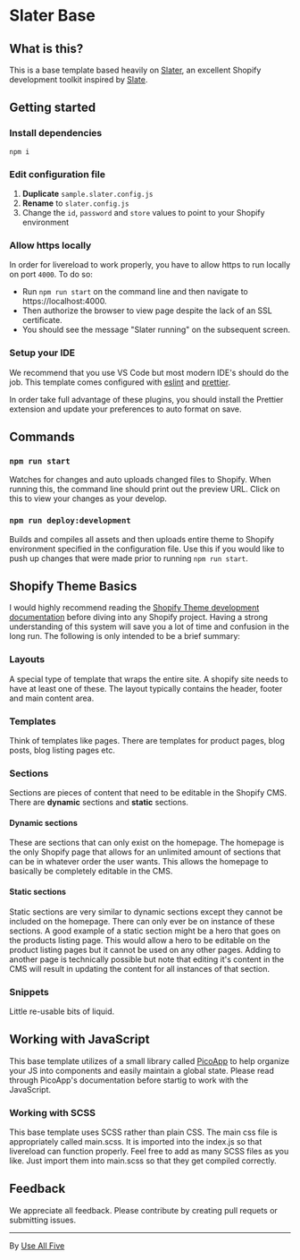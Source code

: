# Slater Base

## What is this?

This is a base template based heavily on [Slater](https://github.com/the-couch/slater), an excellent Shopify development toolkit inspired by [Slate](https://github.com/Shopify/slate).

## Getting started

### Install dependencies

```
npm i
```

### Edit configuration file

1. **Duplicate** `sample.slater.config.js`
2. **Rename** to `slater.config.js`
3. Change the `id`, `password` and `store` values to point to your Shopify environment

### Allow https locally

In order for livereload to work properly, you have to allow https to run locally on port `4000`. To do so:

-   Run `npm run start` on the command line and then navigate to https://localhost:4000.
-   Then authorize the browser to view page despite the lack of an SSL certificate.
-   You should see the message "Slater running" on the subsequent screen.

### Setup your IDE

We recommend that you use VS Code but most modern IDE's should do the job. This template comes configured with [eslint](https://eslint.org/) and [prettier](https://prettier.io/).

In order take full advantage of these plugins, you should install the Prettier extension and update your preferences to auto format on save.

## Commands

### `npm run start`

Watches for changes and auto uploads changed files to Shopify. When running this, the command line should print out the preview URL. Click on this to view your changes as your develop.

### `npm run deploy:development`

Builds and compiles all assets and then uploads entire theme to Shopify environment specified in the configuration file. Use this if you would like to push up changes that were made prior to running `npm run start`.

## Shopify Theme Basics

I would highly recommend reading the [Shopify Theme development documentation](https://help.shopify.com/en/themes/development) before diving into any Shopify project. Having a strong understanding of this system will save you a lot of time and confusion in the long run. The following is only intended to be a brief summary:

### Layouts

A special type of template that wraps the entire site. A shopify site needs to have at least one of these. The layout typically contains the header, footer and main content area.

### Templates

Think of templates like pages. There are templates for product pages, blog posts, blog listing pages etc.

### Sections

Sections are pieces of content that need to be editable in the Shopify CMS. There are **dynamic** sections and **static** sections.

#### Dynamic sections

These are sections that can only exist on the homepage. The homepage is the only Shopify page that allows for an unlimited amount of sections that can be in whatever order the user wants. This allows the homepage to basically be completely editable in the CMS.

#### Static sections

Static sections are very similar to dynamic sections except they cannot be included on the homepage. There can only ever be on instance of these sections. A good example of a static section might be a hero that goes on the products listing page. This would allow a hero to be editable on the product listing pages but it cannot be used on any other pages. Adding to another page is technically possible but note that editing it's content in the CMS will result in updating the content for all instances of that section.

### Snippets

Little re-usable bits of liquid.

## Working with JavaScript

This base template utilizes of a small library called [PicoApp](https://github.com/estrattonbailey/picoapp) to help organize your JS into components and easily maintain a global state. Please read through PicoApp's documentation before startig to work with the JavaScript.

### Working with SCSS

This base template uses SCSS rather than plain CSS. The main css file is appropriately called main.scss. It is imported into the index.js so that livereload can function properly. Feel free to add as many SCSS files as you like. Just import them into main.scss so that they get compiled correctly.

## Feedback

We appreciate all feedback. Please contribute by creating pull requets or submitting issues.

---

By [Use All Five](https://useallfive.com)
